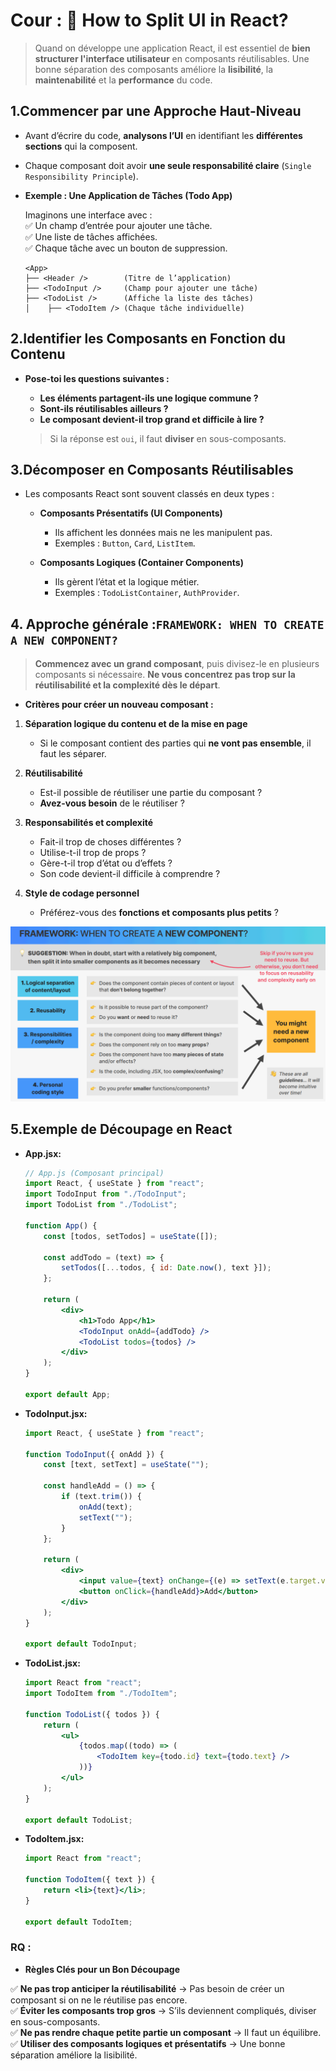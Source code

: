 # Cour : 🎨 **How to Split UI in React?**

> Quand on développe une application React, il est essentiel de **bien structurer l'interface utilisateur** en composants réutilisables. Une bonne séparation des composants améliore la **lisibilité**, la **maintenabilité** et la **performance** du code.

## 1.**Commencer par une Approche Haut-Niveau**

-   Avant d’écrire du code, **analysons l’UI** en identifiant les **différentes sections** qui la composent.

-   Chaque composant doit avoir **une seule responsabilité claire** (`Single Responsibility Principle`).

-   **Exemple : Une Application de Tâches (Todo App)**

    Imaginons une interface avec :  
     ✅ Un champ d’entrée pour ajouter une tâche.  
     ✅ Une liste de tâches affichées.  
     ✅ Chaque tâche avec un bouton de suppression.

    ```
    <App>
    ├── <Header />        (Titre de l’application)
    ├── <TodoInput />     (Champ pour ajouter une tâche)
    ├── <TodoList />      (Affiche la liste des tâches)
    │    ├── <TodoItem /> (Chaque tâche individuelle)
    ```

## 2.**Identifier les Composants en Fonction du Contenu**

-   **Pose-toi les questions suivantes :**

    -   **Les éléments partagent-ils une logique commune ?**
    -   **Sont-ils réutilisables ailleurs ?**
    -   **Le composant devient-il trop grand et difficile à lire ?**

    > Si la réponse est `oui`, il faut **diviser** en sous-composants.

## 3.**Décomposer en Composants Réutilisables**

-   Les composants React sont souvent classés en deux types :

    -   **Composants Présentatifs (UI Components)**

        -   Ils affichent les données mais ne les manipulent pas.
        -   Exemples : `Button`, `Card`, `ListItem`.

    -   **Composants Logiques (Container Components)**

        -   Ils gèrent l’état et la logique métier.
        -   Exemples : `TodoListContainer`, `AuthProvider`.

## 4. **Approche générale :`FRAMEWORK: WHEN TO CREATE A NEW COMPONENT?`**

> **Commencez avec un grand composant**, puis divisez-le en plusieurs composants si nécessaire.
> **Ne vous concentrez pas trop sur la réutilisabilité et la complexité dès le départ**.

-   **Critères pour créer un nouveau composant :**

1. **Séparation logique du contenu et de la mise en page**

    - Si le composant contient des parties qui **ne vont pas ensemble**, il faut les séparer.

2. **Réutilisabilité**

    - Est-il possible de réutiliser une partie du composant ?
    - **Avez-vous besoin** de le réutiliser ?

3. **Responsabilités et complexité**

    - Fait-il trop de choses différentes ?
    - Utilise-t-il trop de props ?
    - Gère-t-il trop d’état ou d’effets ?
    - Son code devient-il difficile à comprendre ?

4. **Style de codage personnel**
    - Préférez-vous des **fonctions et composants plus petits** ?

![alt text](image.png)

## 5.**Exemple de Découpage en React**

-   **App.jsx:**

    ```jsx
    // App.js (Composant principal)
    import React, { useState } from "react";
    import TodoInput from "./TodoInput";
    import TodoList from "./TodoList";

    function App() {
    	const [todos, setTodos] = useState([]);

    	const addTodo = (text) => {
    		setTodos([...todos, { id: Date.now(), text }]);
    	};

    	return (
    		<div>
    			<h1>Todo App</h1>
    			<TodoInput onAdd={addTodo} />
    			<TodoList todos={todos} />
    		</div>
    	);
    }

    export default App;
    ```

-   **TodoInput.jsx:**

    ```jsx
    import React, { useState } from "react";

    function TodoInput({ onAdd }) {
    	const [text, setText] = useState("");

    	const handleAdd = () => {
    		if (text.trim()) {
    			onAdd(text);
    			setText("");
    		}
    	};

    	return (
    		<div>
    			<input value={text} onChange={(e) => setText(e.target.value)} />
    			<button onClick={handleAdd}>Add</button>
    		</div>
    	);
    }

    export default TodoInput;
    ```

-   **TodoList.jsx:**

    ```jsx
    import React from "react";
    import TodoItem from "./TodoItem";

    function TodoList({ todos }) {
    	return (
    		<ul>
    			{todos.map((todo) => (
    				<TodoItem key={todo.id} text={todo.text} />
    			))}
    		</ul>
    	);
    }

    export default TodoList;
    ```

-   **TodoItem.jsx:**

    ```jsx
    import React from "react";

    function TodoItem({ text }) {
    	return <li>{text}</li>;
    }

    export default TodoItem;
    ```

### RQ :

-   **Règles Clés pour un Bon Découpage**

✅ **Ne pas trop anticiper la réutilisabilité** → Pas besoin de créer un composant si on ne le réutilise pas encore.  
✅ **Éviter les composants trop gros** → S’ils deviennent compliqués, diviser en sous-composants.  
✅ **Ne pas rendre chaque petite partie un composant** → Il faut un équilibre.  
✅ **Utiliser des composants logiques et présentatifs** → Une bonne séparation améliore la lisibilité.
